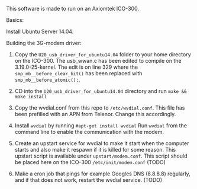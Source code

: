 This software is made to run on an Axiomtek ICO-300.

Basics:

Install Ubuntu Server 14.04.

Building the 3G-modem driver:

1. Copy the ```U20_usb_driver_for_ubuntu14.04``` folder to your home
directory on the ICO-300. The usb_wwan.c has been edited to compile
on the 3.19.0-25-kernel. The edit is on line 329 where the ```smp_mb__before_clear_bit()``` has been replaced with ```smp_mb__before_atomic();```.

2. CD into the ```U20_usb_driver_for_ubuntu14.04``` directory and run
```make && make install```

3. Copy the wvdial.conf from this repo to ```/etc/wvdial.conf```. This file
has been prefilled with an APN from Telenor. Change this accordingly.

4. Install ```wvdial``` by running ```#apt-get install wvdial``` Run ```wvdial``` from the command line to enable the communication with
the modem.

5. Create an upstart service for wvdial to make it start when the computer
starts and also make it respawn if it is killed for some reason. This
upstart script is available under ```upstart/modem.conf```. This script
should be placed here on the ICO-300 ```/etc/init/modem.conf``` (TODO)

6. Make a cron job that pings for example Googles DNS (8.8.8.8) regularly,
and if that does not work, restart the wvdial service. (TODO)

